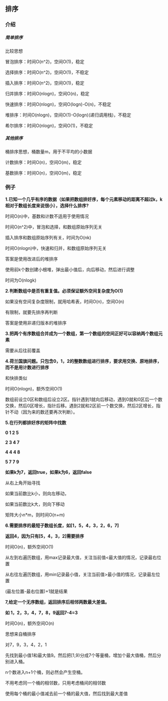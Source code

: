 ## 排序

### 介绍

##### 简单排序

比较思想

冒泡排序：时间O(n^2)，空间O(1)，稳定

选择排序：时间O(n^2)，空间O(1)，不稳定

插入排序：时间O(n^2)，空间O(1)，稳定

归并排序：时间O(nlogn)，空间O(n)，稳定

快速排序：时间O(nlogn)，空间O(logn)-O(n)，不稳定

堆排序：时间O(nlogn)，空间O(1)-O(logn)(递归调用栈)，不稳定

希尔排序：时间O(nlogn)，空间O(1)，不稳定

##### 其他排序

桶排序思想，桶数量m，用于不平均的小数据

计数排序：时间O(n)，空间O(m)，稳定

基数排序：时间O(n)，空间O(m)，稳定

### 例子

**1.已知一个几乎有序的数据（如果把数组排好序，每个元素移动的距离不超过k，k相对于数组长度来说很小），选择什么排序?**

时间O(n)中，基数和计数不适用于使用情况

时间O(n^2)中，冒泡和选择，和数组原始序列无关

插入排序和数组原始序列有关，时间为O(nk)

时间O(nlogn)中，快速和归并，和数组原始序列无关

答案是使用改进后的堆排序

使用前k个数创建小根堆，弹出最小值后，向后移动，然后进行调整

时间为O(nlogk)

**2.判断数组中是否有重复值。必须保证额外空间复杂度为O(1)**

如果没有空间复杂度限制，就用哈希表，时间O(n)，空间O(n)

有限制，就要先排序再判断

答案是使用非递归版本的堆排序

**3.把两个有序数组合并成为一个数组，第一个数组的空间正好可以容纳两个数组元素**

需要从后往前覆盖

**4.荷兰国旗问题。只包含0，1，2的整数数组进行排序，要求用交换、原地排序，而不是用计数进行排序**

和快排类似

时间O(nlogn)，额外空间O(1)

数组前设立0区和数组后设立2区。指针遇到1就向后移动，遇到0就和0区后一个数交换，然后0区增长，指针后移。遇到2就和2区前一个数交换，然后2区增长，指针不动（因为来的数还要再次判断）。

**5.在行列都排好序的矩阵中找数**

**0 1 2 5**

**2 3 4 7**

**4 4 4 8**

**5 7 7 9**

**如果k为7，返回true，如果k为6，返回false**

从右上角开始寻找

如果当前数比k小，则向左移动，

如果当前数比k大，则向下移动

矩阵大小n*m，则时间O(n+m)

**6.需要排序的最短子数组长度，如[1，5，4，3，2，6，7]**

**返回4，因为只有[5，4，3，2]需要排序**

时间O(n)，额外空间O(1)

从左到右遍历数组，用max记录最大值，关注当前值<最大值的情况，记录最右位置

从右往左遍历数组，用min记录最小值，关注当前值>最小值的情况，记录最左位置

(最左位置-最右位置)+1就是结果

**7,给定一个无序数组，返回排序后相邻两数最大差值。**

**如 1，2，3，4，7，8，9返回7-4=3**

时间O(n)，额外空间O(n)

思想来自桶排序

对7，9，3，4，2，1

先找到最小值1和最大值9。然后把[1,9)分成7个等量桶，增加个最大值桶，然后分别进入桶。

n个数进入n+1个桶，则必然会产生空桶。

不用考虑同一个桶的相邻数，只用考虑桶间的相邻数

使用每个桶的最小值减去前一个桶的最大值，然后找到最大差值